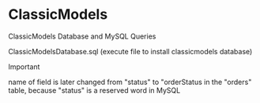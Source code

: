 # ClassicModels
ClassicModels Database and MySQL Queries


ClassicModelsDatabase.sql (execute file to install classicmodels database)
> [!IMPORTANT]
> name of field is later changed from "status" to "orderStatus in the "orders" table, because "status" is a reserved word in MySQL
